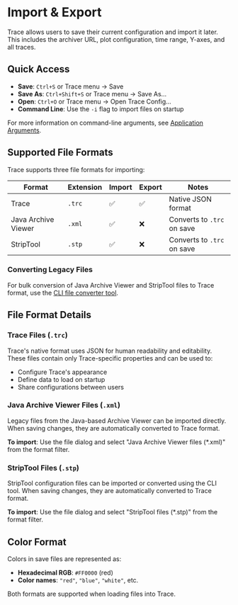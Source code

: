 # Import & Export

Trace allows users to save their current configuration and import it later. This includes the archiver URL, plot configuration, time range, Y-axes, and all traces.

## Quick Access

- **Save**: `Ctrl+S` or Trace menu → Save
- **Save As**: `Ctrl+Shift+S` or Trace menu → Save As...
- **Open**: `Ctrl+O` or Trace menu → Open Trace Config...
- **Command Line**: Use the `-i` flag to import files on startup

For more information on command-line arguments, see [Application Arguments](arguments.md).

## Supported File Formats

Trace supports three file formats for importing:

| Format | Extension | Import | Export | Notes |
|--------|-----------|--------|--------|-------|
| Trace | `.trc` | ✅ | ✅ | Native JSON format |
| Java Archive Viewer | `.xml` | ✅ | ❌ | Converts to `.trc` on save |
| StripTool | `.stp` | ✅ | ❌ | Converts to `.trc` on save |

### Converting Legacy Files

For bulk conversion of Java Archive Viewer and StripTool files to Trace format, use the [CLI file converter tool](tools/file_converter.md).

## File Format Details

### Trace Files (`.trc`)

Trace's native format uses JSON for human readability and editability. These files contain only Trace-specific properties and can be used to:

- Configure Trace's appearance
- Define data to load on startup
- Share configurations between users

### Java Archive Viewer Files (`.xml`)

Legacy files from the Java-based Archive Viewer can be imported directly. When saving changes, they are automatically converted to Trace format.

**To import**: Use the file dialog and select "Java Archive Viewer files (*.xml)" from the format filter.

### StripTool Files (`.stp`)

StripTool configuration files can be imported or converted using the CLI tool. When saving changes, they are automatically converted to Trace format.

**To import**: Use the file dialog and select "StripTool files (*.stp)" from the format filter.

## Color Format

Colors in save files are represented as:

- **Hexadecimal RGB**: `#FF0000` (red)
- **Color names**: `"red"`, `"blue"`, `"white"`, etc.

Both formats are supported when loading files into Trace.
